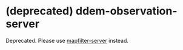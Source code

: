 # (deprecated) ddem-observation-server

Deprecated. Please use [mapfilter-server](http://github.com/digidem/mapfilter-server) instead.
